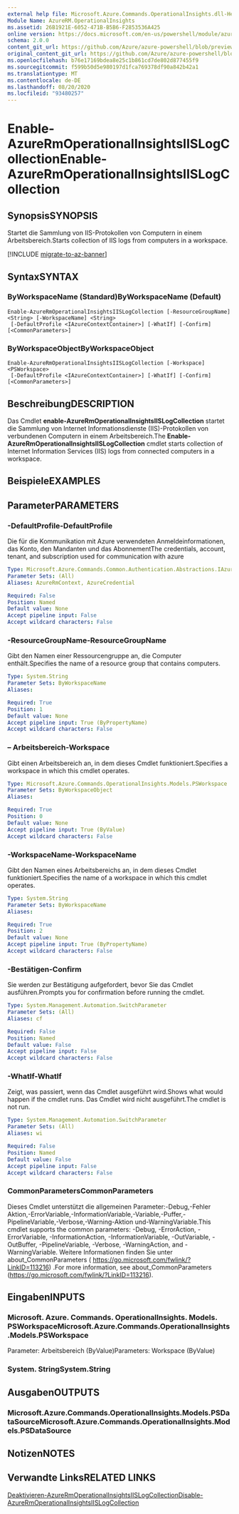 ```yaml
---
external help file: Microsoft.Azure.Commands.OperationalInsights.dll-Help.xml
Module Name: AzureRM.OperationalInsights
ms.assetid: 26B1921E-6052-471B-B5B6-F2853536A425
online version: https://docs.microsoft.com/en-us/powershell/module/azurerm.operationalinsights/enable-azurermoperationalinsightsiislogcollection
schema: 2.0.0
content_git_url: https://github.com/Azure/azure-powershell/blob/preview/src/ResourceManager/OperationalInsights/Commands.OperationalInsights/help/Enable-AzureRmOperationalInsightsIISLogCollection.md
original_content_git_url: https://github.com/Azure/azure-powershell/blob/preview/src/ResourceManager/OperationalInsights/Commands.OperationalInsights/help/Enable-AzureRmOperationalInsightsIISLogCollection.md
ms.openlocfilehash: b76e17169bdea8e25c1b861cd7de802d877455f9
ms.sourcegitcommit: f599b50d5e980197d1fca769378df90a842b42a1
ms.translationtype: MT
ms.contentlocale: de-DE
ms.lasthandoff: 08/20/2020
ms.locfileid: "93480257"
---
```

# <span data-ttu-id="1e4c5-101">Enable-AzureRmOperationalInsightsIISLogCollection</span><span class="sxs-lookup"><span data-stu-id="1e4c5-101">Enable-AzureRmOperationalInsightsIISLogCollection</span></span>

## <span data-ttu-id="1e4c5-102">Synopsis</span><span class="sxs-lookup"><span data-stu-id="1e4c5-102">SYNOPSIS</span></span>
<span data-ttu-id="1e4c5-103">Startet die Sammlung von IIS-Protokollen von Computern in einem Arbeitsbereich.</span><span class="sxs-lookup"><span data-stu-id="1e4c5-103">Starts collection of IIS logs from computers in a workspace.</span></span>

[!INCLUDE [migrate-to-az-banner](../../includes/migrate-to-az-banner.md)]

## <span data-ttu-id="1e4c5-104">Syntax</span><span class="sxs-lookup"><span data-stu-id="1e4c5-104">SYNTAX</span></span>

### <span data-ttu-id="1e4c5-105">ByWorkspaceName (Standard)</span><span class="sxs-lookup"><span data-stu-id="1e4c5-105">ByWorkspaceName (Default)</span></span>
```
Enable-AzureRmOperationalInsightsIISLogCollection [-ResourceGroupName] <String> [-WorkspaceName] <String>
 [-DefaultProfile <IAzureContextContainer>] [-WhatIf] [-Confirm] [<CommonParameters>]
```

### <span data-ttu-id="1e4c5-106">ByWorkspaceObject</span><span class="sxs-lookup"><span data-stu-id="1e4c5-106">ByWorkspaceObject</span></span>
```
Enable-AzureRmOperationalInsightsIISLogCollection [-Workspace] <PSWorkspace>
 [-DefaultProfile <IAzureContextContainer>] [-WhatIf] [-Confirm] [<CommonParameters>]
```

## <span data-ttu-id="1e4c5-107">Beschreibung</span><span class="sxs-lookup"><span data-stu-id="1e4c5-107">DESCRIPTION</span></span>
<span data-ttu-id="1e4c5-108">Das Cmdlet **enable-AzureRmOperationalInsightsIISLogCollection** startet die Sammlung von Internet Informationsdienste (IIS)-Protokollen von verbundenen Computern in einem Arbeitsbereich.</span><span class="sxs-lookup"><span data-stu-id="1e4c5-108">The **Enable-AzureRmOperationalInsightsIISLogCollection** cmdlet starts collection of Internet Information Services (IIS) logs from connected computers in a workspace.</span></span>

## <span data-ttu-id="1e4c5-109">Beispiele</span><span class="sxs-lookup"><span data-stu-id="1e4c5-109">EXAMPLES</span></span>

## <span data-ttu-id="1e4c5-110">Parameter</span><span class="sxs-lookup"><span data-stu-id="1e4c5-110">PARAMETERS</span></span>

### <span data-ttu-id="1e4c5-111">-DefaultProfile</span><span class="sxs-lookup"><span data-stu-id="1e4c5-111">-DefaultProfile</span></span>
<span data-ttu-id="1e4c5-112">Die für die Kommunikation mit Azure verwendeten Anmeldeinformationen, das Konto, den Mandanten und das Abonnement</span><span class="sxs-lookup"><span data-stu-id="1e4c5-112">The credentials, account, tenant, and subscription used for communication with azure</span></span>

```yaml
Type: Microsoft.Azure.Commands.Common.Authentication.Abstractions.IAzureContextContainer
Parameter Sets: (All)
Aliases: AzureRmContext, AzureCredential

Required: False
Position: Named
Default value: None
Accept pipeline input: False
Accept wildcard characters: False
```

### <span data-ttu-id="1e4c5-113">-ResourceGroupName</span><span class="sxs-lookup"><span data-stu-id="1e4c5-113">-ResourceGroupName</span></span>
<span data-ttu-id="1e4c5-114">Gibt den Namen einer Ressourcengruppe an, die Computer enthält.</span><span class="sxs-lookup"><span data-stu-id="1e4c5-114">Specifies the name of a resource group that contains computers.</span></span>

```yaml
Type: System.String
Parameter Sets: ByWorkspaceName
Aliases:

Required: True
Position: 1
Default value: None
Accept pipeline input: True (ByPropertyName)
Accept wildcard characters: False
```

### <span data-ttu-id="1e4c5-115">– Arbeitsbereich</span><span class="sxs-lookup"><span data-stu-id="1e4c5-115">-Workspace</span></span>
<span data-ttu-id="1e4c5-116">Gibt einen Arbeitsbereich an, in dem dieses Cmdlet funktioniert.</span><span class="sxs-lookup"><span data-stu-id="1e4c5-116">Specifies a workspace in which this cmdlet operates.</span></span>

```yaml
Type: Microsoft.Azure.Commands.OperationalInsights.Models.PSWorkspace
Parameter Sets: ByWorkspaceObject
Aliases:

Required: True
Position: 0
Default value: None
Accept pipeline input: True (ByValue)
Accept wildcard characters: False
```

### <span data-ttu-id="1e4c5-117">-WorkspaceName</span><span class="sxs-lookup"><span data-stu-id="1e4c5-117">-WorkspaceName</span></span>
<span data-ttu-id="1e4c5-118">Gibt den Namen eines Arbeitsbereichs an, in dem dieses Cmdlet funktioniert.</span><span class="sxs-lookup"><span data-stu-id="1e4c5-118">Specifies the name of a workspace in which this cmdlet operates.</span></span>

```yaml
Type: System.String
Parameter Sets: ByWorkspaceName
Aliases:

Required: True
Position: 2
Default value: None
Accept pipeline input: True (ByPropertyName)
Accept wildcard characters: False
```

### <span data-ttu-id="1e4c5-119">-Bestätigen</span><span class="sxs-lookup"><span data-stu-id="1e4c5-119">-Confirm</span></span>
<span data-ttu-id="1e4c5-120">Sie werden zur Bestätigung aufgefordert, bevor Sie das Cmdlet ausführen.</span><span class="sxs-lookup"><span data-stu-id="1e4c5-120">Prompts you for confirmation before running the cmdlet.</span></span>

```yaml
Type: System.Management.Automation.SwitchParameter
Parameter Sets: (All)
Aliases: cf

Required: False
Position: Named
Default value: False
Accept pipeline input: False
Accept wildcard characters: False
```

### <span data-ttu-id="1e4c5-121">-WhatIf</span><span class="sxs-lookup"><span data-stu-id="1e4c5-121">-WhatIf</span></span>
<span data-ttu-id="1e4c5-122">Zeigt, was passiert, wenn das Cmdlet ausgeführt wird.</span><span class="sxs-lookup"><span data-stu-id="1e4c5-122">Shows what would happen if the cmdlet runs.</span></span>
<span data-ttu-id="1e4c5-123">Das Cmdlet wird nicht ausgeführt.</span><span class="sxs-lookup"><span data-stu-id="1e4c5-123">The cmdlet is not run.</span></span>

```yaml
Type: System.Management.Automation.SwitchParameter
Parameter Sets: (All)
Aliases: wi

Required: False
Position: Named
Default value: False
Accept pipeline input: False
Accept wildcard characters: False
```

### <span data-ttu-id="1e4c5-124">CommonParameters</span><span class="sxs-lookup"><span data-stu-id="1e4c5-124">CommonParameters</span></span>
<span data-ttu-id="1e4c5-125">Dieses Cmdlet unterstützt die allgemeinen Parameter:-Debug,-Fehler Aktion,-ErrorVariable,-InformationVariable,-Variable,-Puffer,-PipelineVariable,-Verbose,-Warning-Aktion und-WarningVariable.</span><span class="sxs-lookup"><span data-stu-id="1e4c5-125">This cmdlet supports the common parameters: -Debug, -ErrorAction, -ErrorVariable, -InformationAction, -InformationVariable, -OutVariable, -OutBuffer, -PipelineVariable, -Verbose, -WarningAction, and -WarningVariable.</span></span> <span data-ttu-id="1e4c5-126">Weitere Informationen finden Sie unter about_CommonParameters ( https://go.microsoft.com/fwlink/?LinkID=113216) .</span><span class="sxs-lookup"><span data-stu-id="1e4c5-126">For more information, see about_CommonParameters (https://go.microsoft.com/fwlink/?LinkID=113216).</span></span>

## <span data-ttu-id="1e4c5-127">Eingaben</span><span class="sxs-lookup"><span data-stu-id="1e4c5-127">INPUTS</span></span>

### <span data-ttu-id="1e4c5-128">Microsoft. Azure. Commands. OperationalInsights. Models. PSWorkspace</span><span class="sxs-lookup"><span data-stu-id="1e4c5-128">Microsoft.Azure.Commands.OperationalInsights.Models.PSWorkspace</span></span>
<span data-ttu-id="1e4c5-129">Parameter: Arbeitsbereich (ByValue)</span><span class="sxs-lookup"><span data-stu-id="1e4c5-129">Parameters: Workspace (ByValue)</span></span>

### <span data-ttu-id="1e4c5-130">System. String</span><span class="sxs-lookup"><span data-stu-id="1e4c5-130">System.String</span></span>

## <span data-ttu-id="1e4c5-131">Ausgaben</span><span class="sxs-lookup"><span data-stu-id="1e4c5-131">OUTPUTS</span></span>

### <span data-ttu-id="1e4c5-132">Microsoft.Azure.Commands.OperationalInsights.Models.PSDataSource</span><span class="sxs-lookup"><span data-stu-id="1e4c5-132">Microsoft.Azure.Commands.OperationalInsights.Models.PSDataSource</span></span>

## <span data-ttu-id="1e4c5-133">Notizen</span><span class="sxs-lookup"><span data-stu-id="1e4c5-133">NOTES</span></span>

## <span data-ttu-id="1e4c5-134">Verwandte Links</span><span class="sxs-lookup"><span data-stu-id="1e4c5-134">RELATED LINKS</span></span>

[<span data-ttu-id="1e4c5-135">Deaktivieren-AzureRmOperationalInsightsIISLogCollection</span><span class="sxs-lookup"><span data-stu-id="1e4c5-135">Disable-AzureRmOperationalInsightsIISLogCollection</span></span>](./Disable-AzureRmOperationalInsightsIISLogCollection.md)


